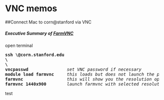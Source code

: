 # VNC memos

##Connect Mac to corn@stanford via VNC


##### Executive Summary of [FarmVNC](https://web.stanford.edu/group/farmshare/cgi-bin/wiki/index.php/FarmVNC)

open terminal  
<pre>
<b>ssh \<SUID\>@corn.stanford.edu</b>  
<b>\<enter SUID PW\></b>
<b>\<double authentication\></b>  
<b>vncpasswd</b> <i>              set VNC password if necessary</i> 
<b>module load farmvnc</b> <i>    this loads but does not launch the program</i> 
<b>farmvnc</b> <i>                this will show you the resolution options</i>
<b>farmvnc 1440x900</b> <i>       launch farmvnc with selected resolution</i>
</pre> 

test
